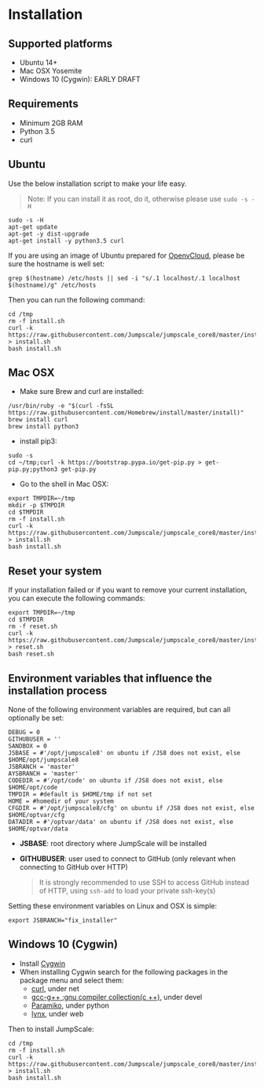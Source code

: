 # Installation

## Supported platforms

- Ubuntu 14+
- Mac OSX Yosemite
- Windows 10 (Cygwin): EARLY DRAFT

## Requirements

- Minimum 2GB RAM
- Python 3.5
- curl

## Ubuntu

Use the below installation script to make your life easy.

> Note: If you can install it as root, do it, otherwise please use `sudo -s -H`

```shell
sudo -s -H
apt-get update
apt-get -y dist-upgrade
apt-get install -y python3.5 curl
```

If you are using an image of Ubuntu prepared for [OpenvCloud](https://gig.gitbooks.io/ovcdoc_public/content/), please be sure the hostname is well set:

```
grep $(hostname) /etc/hosts || sed -i "s/.1 localhost/.1 localhost $(hostname)/g" /etc/hosts
```

Then you can run the following command:

```shell
cd /tmp
rm -f install.sh
curl -k https://raw.githubusercontent.com/Jumpscale/jumpscale_core8/master/install/install.sh > install.sh
bash install.sh
```

## Mac OSX

- Make sure Brew and curl are installed:

```
/usr/bin/ruby -e "$(curl -fsSL https://raw.githubusercontent.com/Homebrew/install/master/install)"
brew install curl
brew install python3
```

- install pip3:

```
sudo -s
cd ~/tmp;curl -k https://bootstrap.pypa.io/get-pip.py > get-pip.py;python3 get-pip.py
```

- Go to the shell in Mac OSX:

```shell
export TMPDIR=~/tmp
mkdir -p $TMPDIR
cd $TMPDIR
rm -f install.sh
curl -k https://raw.githubusercontent.com/Jumpscale/jumpscale_core8/master/install/install.sh > install.sh
bash install.sh
```


## Reset your system

If your installation failed or if you want to remove your current installation, you can execute the following commands:

```shell
export TMPDIR=~/tmp
cd $TMPDIR
rm -f reset.sh
curl -k https://raw.githubusercontent.com/Jumpscale/jumpscale_core8/master/install/reset.sh > reset.sh
bash reset.sh
```


##  Environment variables that influence the installation process

None of the following environment variables are required, but can all optionally be set:

```
DEBUG = 0
GITHUBUSER = ''
SANDBOX = 0
JSBASE = #'/opt/jumpscale8' on ubuntu if /JS8 does not exist, else $HOME/opt/jumpscale8
JSBRANCH = 'master'
AYSBRANCH = 'master'
CODEDIR = #'/opt/code' on ubuntu if /JS8 does not exist, else $HOME/opt/code
TMPDIR = #default is $HOME/tmp if not set
HOME = #homedir of your system
CFGDIR = #'/opt/jumpscale8/cfg' on ubuntu if /JS8 does not exist, else $HOME/optvar/cfg
DATADIR = #'/optvar/data' on ubuntu if /JS8 does not exist, else $HOME/optvar/data

```

- **JSBASE**: root directory where JumpScale will be installed
- **GITHUBUSER**: user used to connect to GitHub (only relevant when connecting to GitHub over HTTP)

  > It is strongly recommended to use SSH to access GitHub instead of HTTP, using ```ssh-add``` to load your private ssh-key(s)

Setting these environment variables on Linux and OSX is simple:

```
export JSBRANCH="fix_installer"
```

## Windows 10 (Cygwin)

 - Install [Cygwin](https://cygwin.com/install.html)
 - When installing Cygwin search for the following packages in the package menu and select them:
     - [curl](https://curl.haxx.se/), under net
     - [gcc-g++ :gnu compiler collection(c ++)](https://en.wikipedia.org/wiki/GNU_Compiler_Collection), under devel
     - [Paramiko](http://www.paramiko.org/), under python
     - [lynx](http://lynx.browser.org/lynx.html), under web

Then to install JumpScale:

```shell
cd /tmp
rm -f install.sh
curl -k https://raw.githubusercontent.com/Jumpscale/jumpscale_core8/master/install/install.sh > install.sh
bash install.sh
```
